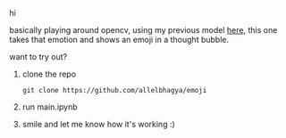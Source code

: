 hi

basically playing around opencv, using my previous model [here](https://github.com/allelbhagya/emotion-detection), this one takes that emotion and shows an emoji in a thought bubble.

want to try out?

1. clone the repo
   ```
   git clone https://github.com/allelbhagya/emoji
   ```

2. run main.ipynb

3. smile and let me know how it's working :)